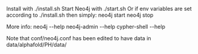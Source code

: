 Install with ./install.sh
Start Neo4j with ./start.sh
Or if env variables are set according to ./install.sh then simply:
neo4j start
neo4j stop

More info:
neo4j --help
neo4j-admin --help
cypher-shell --help

Note that conf/neo4j.conf has been edited to have data in data/alphafold/PH/data/

